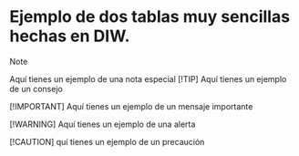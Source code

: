 # Ejemplo de dos tablas muy sencillas hechas en DIW.

> [!NOTE]
> Aquí tienes un ejemplo de una nota especial
> [!TIP]
> Aquí tienes un ejemplo de un consejo
>
> [!IMPORTANT]
> Aquí tienes un ejemplo de un mensaje importante
>
> [!WARNING]
> Aquí tienes un ejemplo de una alerta
>
> [!CAUTION]
> quí tienes un ejemplo de un precaución
> 

